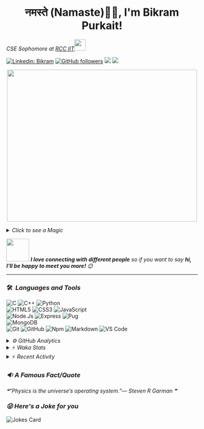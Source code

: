 <h1 align="center">नमस्ते (Namaste)🙏🏻, I'm Bikram Purkait! </h1>

<p><em>CSE Sophomore at <a href="https://www.rcciit.org/">RCC IIT</a><img src="https://media.giphy.com/media/WUlplcMpOCEmTGBtBW/giphy.gif" width="30"> 
</em></p>

[![Linkedin: Bikram](https://img.shields.io/badge/-bikram-blue?style=flat-square&logo=Linkedin&logoColor=white&link=https://www.linkedin.com/in/bikram-purkait-5463861a8/)](https://www.linkedin.com/in/bikram-purkait-5463861a8/)
[![GitHub followers](https://img.shields.io/github/followers/IamBikramPurkait?label=Follow&style=social)](https://github.com/IamBikramPurkait)
![](https://komarev.com/ghpvc/?username=IamBikramPurkait&color=blueviolet&style=flat)
<a href="mailto:bkrmprkt@gmail.com"><img src="https://img.shields.io/badge/-bikram-D14836?style=flat&logo=Gmail&logoColor=white"/></a>

<p align="center">
  <img width="500" height="400" src="https://cdn.dribbble.com/users/1059583/screenshots/4171367/coding-freak.gif">
</p>

<details>
<summary><em>Click to see a Magic</em></summary>

⏳ **Year Progress** { ███████████████████████▁▁▁▁▁▁▁ } 76.73 % as on ⏰ 8-10-2021.

</details>

<img src="https://media.giphy.com/media/LnQjpWaON8nhr21vNW/giphy.gif" width="60"> <em><b>I love connecting with different people</b> so if you want to say <b>hi, I'll be happy to meet you more! </b> 😊</em>

***

### 🛠 &nbsp;<em>Languages and Tools</em>

![C](https://img.shields.io/badge/C-00599C?style=for-the-badge&logo=c&logoColor=white)
![C++](https://img.shields.io/badge/C%2B%2B-00599C?style=for-the-badge&logo=c%2B%2B&logoColor=white)
![Python](http://img.shields.io/badge/-Python-3776AB?style=for-the-badge&logo=python&logoColor=ffffff)
<br>
![HTML5](https://img.shields.io/badge/-HTML5-%23E44D27?style=for-the-badge&logo=html5&logoColor=ffffff)
![CSS3](https://img.shields.io/badge/-CSS3-%231572B6?style=for-the-badge&logo=css3)
![JavaScript](https://img.shields.io/badge/-JavaScript-%23F7DF1C?style=for-the-badge&logo=javascript&logoColor=000000&labelColor=%23F7DF1C&color=%23FFCE5A)
<br>
![Node.Js](https://img.shields.io/badge/-Node.js-%23E44D27?style=for-the-badge&logo=Node.js&logoColor=ffffff)
![Express](https://img.shields.io/badge/-Express-%231572B6?style=for-the-badge&logo=Express)
![Pug](https://img.shields.io/badge/-pug-%23F7DF1C?style=for-the-badge&logo=pug&logoColor=000000&labelColor=%23F7DF1C&color=%23FFCE5A)
<br>
![MongoDB](https://img.shields.io/badge/MongoDB-4EA94B?style=for-the-badge&logo=mongodb&logoColor=white)
<br>
![Git](https://img.shields.io/badge/-Git-%23F05032?style=for-the-badge&logo=git&logoColor=%23ffffff)
![GitHub](https://img.shields.io/badge/-GitHub-181717?style=for-the-badge&logo=github)
![Npm](https://img.shields.io/badge/-npm-CB3837?style=for-the-badge&logo=npm)
![Markdown](https://img.shields.io/badge/Markdown-000000?style=for-the-badge&logo=markdown&logoColor=white)
![VS Code](http://img.shields.io/badge/-VS%20Code-007ACC?style=for-the-badge&logo=visual-studio-code&logoColor=ffffff)
<br>

<details><summary><em>⚙ GitHub Analytics</em></summary>
<br>
<p align="center">
<a href="https://github.com/IamBikramPurkait">

![Bikram's GitHub Stats](https://github-readme-stats.vercel.app/api?username=IamBikramPurkait&theme=chartreuse-dark&show_icons=true&include_all_commits=true&count_private=true)
<img height="180em" src="https://github-readme-stats-eight-theta.vercel.app/api/top-langs/?username=IamBikramPurkait&layout=compact&langs_count=12&theme=chartreuse-dark"/>
[![GitHub Streak](http://github-readme-streak-stats.herokuapp.com?user=IamBikramPurkait&theme=chartreuse-dark)](https://git.io/streak-stats)
</a>
</p>
</details>

<details>
<summary>⚡ <em>Waka Stats</em></summary>

<!--START_SECTION:waka-->
**I'm an Early 🐤** 

```text
🌞 Morning    83 commits     ████████░░░░░░░░░░░░░░░░░   33.33% 
🌆 Daytime    49 commits     █████░░░░░░░░░░░░░░░░░░░░   19.68% 
🌃 Evening    104 commits    ██████████░░░░░░░░░░░░░░░   41.77% 
🌙 Night      13 commits     █░░░░░░░░░░░░░░░░░░░░░░░░   5.22%

```
📅 **I'm Most Productive on Thursday** 

```text
Monday       22 commits     ██░░░░░░░░░░░░░░░░░░░░░░░   8.84% 
Tuesday      36 commits     ███░░░░░░░░░░░░░░░░░░░░░░   14.46% 
Wednesday    43 commits     ████░░░░░░░░░░░░░░░░░░░░░   17.27% 
Thursday     57 commits     █████░░░░░░░░░░░░░░░░░░░░   22.89% 
Friday       45 commits     ████░░░░░░░░░░░░░░░░░░░░░   18.07% 
Saturday     40 commits     ████░░░░░░░░░░░░░░░░░░░░░   16.06% 
Sunday       6 commits      ░░░░░░░░░░░░░░░░░░░░░░░░░   2.41%

```


📊 **This Week I Spent My Time On** 

```text
⌚︎ Time Zone: Asia/Kolkata

💬 Programming Languages: 
Python                   1 hr 10 mins        ███████████████░░░░░░░░░░   61.35% 
Markdown                 16 mins             ███░░░░░░░░░░░░░░░░░░░░░░   14.52% 
YAML                     12 mins             ██░░░░░░░░░░░░░░░░░░░░░░░   10.6% 
Text                     8 mins              ██░░░░░░░░░░░░░░░░░░░░░░░   7.84% 
Git Config               4 mins              █░░░░░░░░░░░░░░░░░░░░░░░░   3.91%

💻 Operating System: 
Windows                  1 hr 54 mins        █████████████████████████   100.0%

```


<!--END_SECTION:waka-->

</details>

<details>
<summary>⚡ <em>Recent Activity</em></summary>

<!--START_SECTION:activity-->
1. 🗣 Commented on [#73](https://github.com/GDSC-RCCIIT/General-Purpose-Scripts/issues/73) in [GDSC-RCCIIT/General-Purpose-Scripts](https://github.com/GDSC-RCCIIT/General-Purpose-Scripts)
2. 🗣 Commented on [#78](https://github.com/GDSC-RCCIIT/General-Purpose-Scripts/issues/78) in [GDSC-RCCIIT/General-Purpose-Scripts](https://github.com/GDSC-RCCIIT/General-Purpose-Scripts)
3. 🎉 Merged PR [#4](https://github.com/IamBikramPurkait/General-Purpose-Scripts/pull/4) in [IamBikramPurkait/General-Purpose-Scripts](https://github.com/IamBikramPurkait/General-Purpose-Scripts)
4. 💪 Opened PR [#4](https://github.com/IamBikramPurkait/General-Purpose-Scripts/pull/4) in [IamBikramPurkait/General-Purpose-Scripts](https://github.com/IamBikramPurkait/General-Purpose-Scripts)
5. ❌ Closed PR [#2](https://github.com/IamBikramPurkait/General-Purpose-Scripts/pull/2) in [IamBikramPurkait/General-Purpose-Scripts](https://github.com/IamBikramPurkait/General-Purpose-Scripts)
6. 🎉 Merged PR [#3](https://github.com/IamBikramPurkait/General-Purpose-Scripts/pull/3) in [IamBikramPurkait/General-Purpose-Scripts](https://github.com/IamBikramPurkait/General-Purpose-Scripts)
7. 💪 Opened PR [#3](https://github.com/IamBikramPurkait/General-Purpose-Scripts/pull/3) in [IamBikramPurkait/General-Purpose-Scripts](https://github.com/IamBikramPurkait/General-Purpose-Scripts)
8. 💪 Opened PR [#2](https://github.com/IamBikramPurkait/General-Purpose-Scripts/pull/2) in [IamBikramPurkait/General-Purpose-Scripts](https://github.com/IamBikramPurkait/General-Purpose-Scripts)
<!--END_SECTION:activity-->

</details>

### <em>🔉 A Famous Fact/Quote</em>
<!--STARTS_HERE_QUOTE_README-->
<i>❝“Physics is the universe’s operating system.”— Steven R Garman   ❞</i>
<!--ENDS_HERE_QUOTE_README-->


### <em>😜 Here's a Joke for you</em>
![Jokes Card](https://readme-jokes.vercel.app/api)


